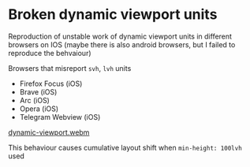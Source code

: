 # Broken dynamic viewport units

Reproduction of unstable work of dynamic viewport units in different browsers on IOS (maybe there is also android browsers, but I failed to reproduce the behvaiour) 

Browsers that misreport `svh`, `lvh` units
 - Firefox Focus (iOS)
 - Brave (iOS)
 - Arc (iOS)
 - Opera (iOS)
 - Telegram Webview (iOS)

[dynamic-viewport.webm](https://github.com/user-attachments/assets/1eae0f59-e93b-4b45-be80-eb2b645c8da0)

This behaviour causes cumulative layout shift when `min-height: 100lvh` used 

